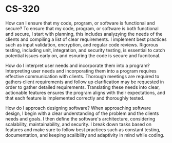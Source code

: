 # CS-320

How can I ensure that my code, program, or software is functional and secure?
To ensure that my code, program, or software is both functional and secure, I start with planning, this includes analyzying the needs of the clients and compiling a list of clear requirements. I implement best practices such as input validation, encryption, and regular code reviews. Rigorous testing, including unit, integration, and security testing, is essential to catch potential issues early on, and esnuring the code is secure and fucnitonal. 

How do I interpret user needs and incorporate them into a program?
Interpreting user needs and incorporating them into a program requires effective communication with clients. Thorough meetings are required to gathers client requirements and follow up clarification may be requested in order to gather detailed requirements. Translating these needs into clear, actionable features ensures the program aligns with their expectations, and that each feature is implemented correctly and thoroughly tested.

How do I approach designing software?
When approaching software design, I begin with a clear understanding of the problem  and the clients needs and goals. I then define the software's architecture, considering scalability, maintainability, and security. I break down tasks based on features and make sure to follow best practices such as constant testing, documentation, and keeping scalibility and adaptivity in mind while coding. 
